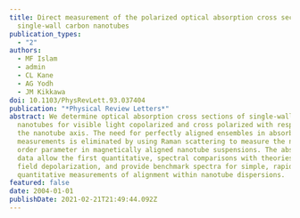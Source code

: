 ```yaml
---
title: Direct measurement of the polarized optical absorption cross section of
  single-wall carbon nanotubes
publication_types:
  - "2"
authors:
  - MF Islam
  - admin
  - CL Kane
  - AG Yodh
  - JM Kikkawa
doi: 10.1103/PhysRevLett.93.037404
publication: "*Physical Review Letters*"
abstract: We determine optical absorption cross sections of single-wall carbon
  nanotubes for visible light copolarized and cross polarized with respect to
  the nanotube axis. The need for perfectly aligned ensembles in absorbance
  measurements is eliminated by using Raman scattering to measure the nematic
  order parameter in magnetically aligned nanotube suspensions. The absorbance
  data allow the first quantitative, spectral comparisons with theories of local
  field depolarization, and provide benchmark spectra for simple, rapid, and
  quantitative measurements of alignment within nanotube dispersions.
featured: false
date: 2004-01-01
publishDate: 2021-02-21T21:49:44.092Z
---
```

